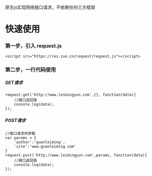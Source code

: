 原生js实现网络接口请求，不依赖任何三方框架

# 快速使用
### 第一步，引入 request.js 

````
<script src="https://res.zvo.cn/request/request.js"></script>
````

### 第二步，一行代码使用

##### GET请求
````
request.get('http://www.leimingyun.com',{}, function(data){
	//接口返回值
	console.log(data);
});
````

##### POST请求
````
//接口请求的参数
var params = {
	'author':'guanleiming',
	'site':'www.guanleiming.com'
}
request.post('http://www.leimingyun.com',params, function(data){
	//接口返回值
	console.log(data);
});
````
